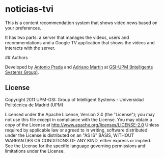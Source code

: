 # noticias-tvi

This is a content recommendation system that shows video news based on your preferences.

It has two parts: a server that manages the videos, users and recommendations and a Google TV application that shows the videos and interacts with the server.

## Authors 

Developed by [Antonio Prada](https://github.com/toniprada) and [Adriano Martín](https://github.com/adri87) at [GSI-UPM (Intelligents Systems Group)](http://www.gsi.dit.upm.es/).
  
## License 

Copyright 2011 UPM-GSI: Group of Intelligent Systems - Universidad Politécnica de Madrid (UPM) 

Licensed under the Apache License, Version 2.0 (the "License");
you may not use this file except in compliance with the License. 
You may obtain a copy of the License at http://www.apache.org/licenses/LICENSE-2.0 
Unless required by applicable law or agreed to in writing, 
software distributed under the License is distributed on an "AS IS" BASIS, 
WITHOUT WARRANTIES OR CONDITIONS OF ANY KIND, either express or implied. 
See the License for the specific language governing permissions and limitations under the License. 			
